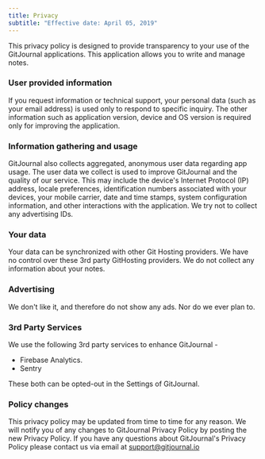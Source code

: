 ```yaml
---
title: Privacy
subtitle: "Effective date: April 05, 2019"
---
```


This privacy policy is designed to provide transparency to your use of the GitJournal applications. This application allows you to write and manage notes.

### User provided information

If you request information or technical support, your personal data (such as your email address) is used only to respond to specific inquiry. The other information such as application version, device and OS version is required only for improving the application.

### Information gathering and usage

GitJournal also collects aggregated, anonymous user data regarding app usage. The user data we collect is used to improve GitJournal and the quality of our service. This may include the device's Internet Protocol (IP) address, locale preferences, identification numbers associated with your devices, your mobile carrier, date and time stamps, system configuration information, and other interactions with the application. We try not to collect any advertising IDs.

### Your data

Your data can be synchronized with other Git Hosting providers. We have no control over these 3rd party GitHosting providers. We do not collect any information about your notes.

### Advertising

We don't like it, and therefore do not show any ads. Nor do we ever plan to.

### 3rd Party Services

We use the following 3rd party services to enhance GitJournal -

- Firebase Analytics.
- Sentry

These both can be opted-out in the Settings of GitJournal.

### Policy changes

This privacy policy may be updated from time to time for any reason. We will notify you of any changes to GitJournal Privacy Policy by posting the new Privacy Policy. If you have any questions about GitJournal's Privacy Policy please contact us via email at [support@gitjournal.io](mailto:support@gitjournal.io)
